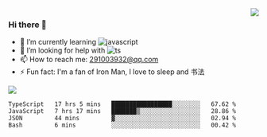 <img align='right' src='https://github-readme-stats.vercel.app/api?username=niaogege&show_icons=true&theme=radical'/>

### Hi there 👋

- 🌱 I’m currently learning ![javascript](https://img.shields.io/badge/javacript-learn-orange)
- 🤔 I’m looking for help with ![ts](https://img.shields.io/badge/ts-learn-yellow)
- 📫 How to reach me: 291003932@qq.com
- ⚡ Fun fact:  I'm a fan of Iron Man, I love to sleep and 书法

![](https://github-readme-stats.vercel.app/api/top-langs/?username=niaogege&layout=compact)

<!--START_SECTION:waka-->
```text
TypeScript   17 hrs 5 mins   █████████████████░░░░░░░░   67.62 % 
JavaScript   7 hrs 17 mins   ███████▒░░░░░░░░░░░░░░░░░   28.86 % 
JSON         44 mins         ▓░░░░░░░░░░░░░░░░░░░░░░░░   02.94 % 
Bash         6 mins          ░░░░░░░░░░░░░░░░░░░░░░░░░   00.42 % 
```
<!--END_SECTION:waka-->
